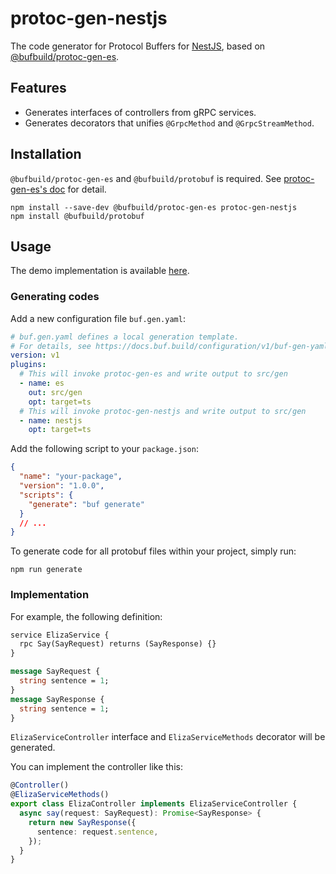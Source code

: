 # protoc-gen-nestjs

The code generator for Protocol Buffers for [NestJS](https://docs.nestjs.com/microservices/grpc), based on [@bufbuild/protoc-gen-es](https://www.npmjs.com/package/@bufbuild/protoc-gen-es).

## Features

- Generates interfaces of controllers from gRPC services.
- Generates decorators that unifies `@GrpcMethod` and `@GrpcStreamMethod`.

## Installation

`@bufbuild/protoc-gen-es` and `@bufbuild/protobuf` is required. See [protoc-gen-es's doc](https://github.com/bufbuild/protobuf-es/tree/main/packages/protoc-gen-es#installation) for detail.

```
npm install --save-dev @bufbuild/protoc-gen-es protoc-gen-nestjs
npm install @bufbuild/protobuf
```

## Usage

The demo implementation is available [here](/demo).

### Generating codes

Add a new configuration file `buf.gen.yaml`:

```yaml
# buf.gen.yaml defines a local generation template.
# For details, see https://docs.buf.build/configuration/v1/buf-gen-yaml
version: v1
plugins:
  # This will invoke protoc-gen-es and write output to src/gen
  - name: es
    out: src/gen
    opt: target=ts
  # This will invoke protoc-gen-nestjs and write output to src/gen
  - name: nestjs
    opt: target=ts
```

Add the following script to your `package.json`:

```json
{
  "name": "your-package",
  "version": "1.0.0",
  "scripts": {
    "generate": "buf generate"
  }
  // ...
}
```

To generate code for all protobuf files within your project, simply run:

```
npm run generate
```

### Implementation

For example, the following definition:

```proto
service ElizaService {
  rpc Say(SayRequest) returns (SayResponse) {}
}

message SayRequest {
  string sentence = 1;
}
message SayResponse {
  string sentence = 1;
}
```

`ElizaServiceController` interface and `ElizaServiceMethods` decorator will be generated.

You can implement the controller like this:

```ts
@Controller()
@ElizaServiceMethods()
export class ElizaController implements ElizaServiceController {
  async say(request: SayRequest): Promise<SayResponse> {
    return new SayResponse({
      sentence: request.sentence,
    });
  }
}
```

